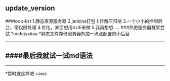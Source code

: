 ## update_version
###todo-list
1.静态资源服务器
2.jenkins打包上传解压归纳
3.一个小小的控制后台，带权限处理
4.优化，界面想用VUE来做
5.我再想想.....
###热更服务器框架尝试
*nodejs+koa
*静态文件存储服务器外加一点点配置的小后台
***
####最后我就试一试md语法
---
___
*暂时就这样吧
	>aws
